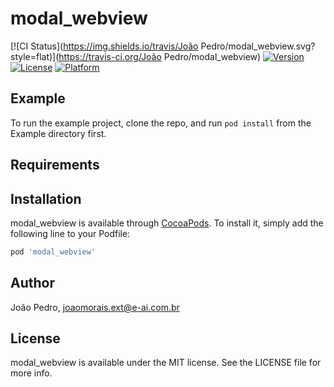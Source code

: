 # modal_webview

[![CI Status](https://img.shields.io/travis/João Pedro/modal_webview.svg?style=flat)](https://travis-ci.org/João Pedro/modal_webview)
[![Version](https://img.shields.io/cocoapods/v/modal_webview.svg?style=flat)](https://cocoapods.org/pods/modal_webview)
[![License](https://img.shields.io/cocoapods/l/modal_webview.svg?style=flat)](https://cocoapods.org/pods/modal_webview)
[![Platform](https://img.shields.io/cocoapods/p/modal_webview.svg?style=flat)](https://cocoapods.org/pods/modal_webview)

## Example

To run the example project, clone the repo, and run `pod install` from the Example directory first.

## Requirements

## Installation

modal_webview is available through [CocoaPods](https://cocoapods.org). To install
it, simply add the following line to your Podfile:

```ruby
pod 'modal_webview'
```

## Author

João Pedro, joaomorais.ext@e-ai.com.br

## License

modal_webview is available under the MIT license. See the LICENSE file for more info.
